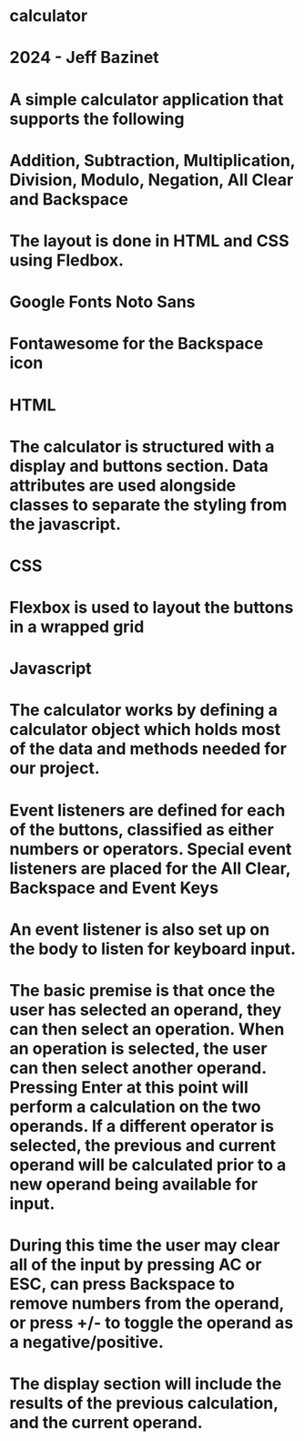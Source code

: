 # calculator
# 2024 - Jeff Bazinet

# A simple calculator application that supports the following
# Addition, Subtraction, Multiplication, Division, Modulo, Negation, All Clear and Backspace
# The layout is done in HTML and CSS using Fledbox.
# Google Fonts Noto Sans
# Fontawesome for the Backspace icon

# HTML
# The calculator is structured with a display and buttons section. Data attributes are used alongside classes to separate the styling from the javascript.

# CSS
# Flexbox is used to layout the buttons in a wrapped grid

# Javascript
# The calculator works by defining a calculator object which holds most of the data and methods needed for our project.
# Event listeners are defined for each of the buttons, classified as either numbers or operators. Special event listeners are placed for the All Clear, Backspace and Event Keys
# An event listener is also set up on the body to listen for keyboard input.
# The basic premise is that once the user has selected an operand, they can then select an operation. When an operation is selected, the user can then select another operand. Pressing Enter at this point will perform a calculation on the two operands. If a different operator is selected, the previous and current operand will be calculated prior to a new operand being available for input.
# During this time the user may clear all of the input by pressing AC or ESC, can press Backspace to remove numbers from the operand, or press +/- to toggle the operand as a negative/positive.
# The display section will include the results of the previous calculation, and the current operand.